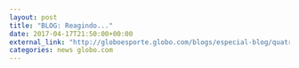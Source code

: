 ```yaml
---
layout: post
title: "BLOG: Reagindo..."
date: 2017-04-17T21:50:00+00:00
external_link: "http://globoesporte.globo.com/blogs/especial-blog/quatro-linhas/post/reagindo.html"
categories: news globo.com
---
```

